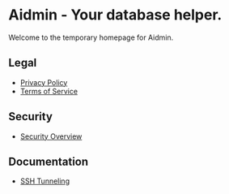 # Aidmin - Your database helper.

Welcome to the temporary homepage for Aidmin.

## Legal

- [Privacy Policy](https://github.com/aidmin-io/docs/blob/main/legal/privacy-policy.md)
- [Terms of Service](https://github.com/aidmin-io/docs/blob/main/legal/terms-of-service.md)

## Security

- [Security Overview](https://github.com/aidmin-io/docs/blob/main/security-overview.md)

## Documentation

- [SSH Tunneling](https://github.com/aidmin-io/docs/blob/main/docs/ssh-tunneling.md)
